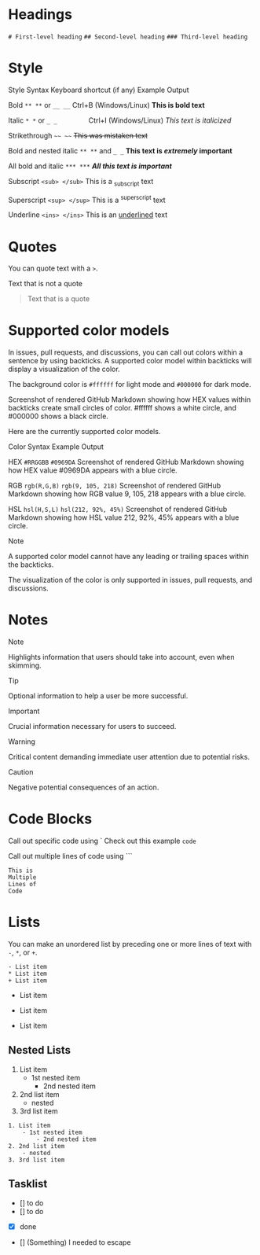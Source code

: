 # Headings 
`# First-level heading`
`## Second-level heading`
`### Third-level heading`

# Style
Style	Syntax	Keyboard shortcut (if any)	Example	Output

Bold	`** **` or `__ __`	Ctrl+B (Windows/Linux)	**This is bold text**

Italic	`* *` or `_ _`     	Ctrl+I (Windows/Linux)	_This text is italicized_

Strikethrough	`~~ ~~`	~~This was mistaken text~~

Bold and nested italic	`** **` and `_ _`	**This text is _extremely_ important**

All bold and italic	`*** ***`	***All this text is important***

Subscript	`<sub> </sub>`	This is a <sub>subscript</sub> text

Superscript	`<sup> </sup>`	This is a <sup>superscript</sup> text

Underline	`<ins> </ins>`	This is an <ins>underlined</ins> text

# Quotes
You can quote text with a `>`.

Text that is not a quote

> Text that is a quote


# Supported color models
In issues, pull requests, and discussions, you can call out colors within a sentence by using backticks. A supported color model within backticks will display a visualization of the color.


The background color is `#ffffff` for light mode and `#000000` for dark mode.

Screenshot of rendered GitHub Markdown showing how HEX values within backticks create small circles of color. #ffffff shows a white circle, and #000000 shows a black circle.

Here are the currently supported color models.

Color	Syntax	Example	Output

HEX	`#RRGGBB`	`#0969DA`	Screenshot of rendered GitHub Markdown showing how HEX value #0969DA appears with a blue circle.

RGB	`rgb(R,G,B)`	`rgb(9, 105, 218)`	Screenshot of rendered GitHub Markdown showing how RGB value 9, 105, 218 appears with a blue circle.

HSL	`hsl(H,S,L)`	`hsl(212, 92%, 45%)`	Screenshot of rendered GitHub Markdown showing how HSL value 212, 92%, 45% appears with a blue circle.

Note

A supported color model cannot have any leading or trailing spaces within the backticks.

The visualization of the color is only supported in issues, pull requests, and discussions.

# Notes
> [!NOTE]  
> Highlights information that users should take into account, even when skimming.

> [!TIP]
> Optional information to help a user be more successful.

> [!IMPORTANT]  
> Crucial information necessary for users to succeed.

> [!WARNING]  
> Critical content demanding immediate user attention due to potential risks.

> [!CAUTION]
> Negative potential consequences of an action.

# Code Blocks
Call out specific code using \`
Check out this example `code`

Call out multiple lines of code using \`\`\`
```
This is
Multiple
Lines of
Code
```

# Lists
You can make an unordered list by preceding one or more lines of text with `-`, `*`, or `+`.
```
- List item
* List item
+ List item
```
- List item
* List item
+ List item

## Nested Lists
1. List item
    - 1st nested item
        - 2nd nested item
2. 2nd list item
    - nested
3. 3rd list item

```
1. List item
    - 1st nested item
        - 2nd nested item
2. 2nd list item
    - nested
3. 3rd list item
```


## Tasklist
- [] to do
- [] to do
- [x] done
- [] \(Something) I needed to escape
